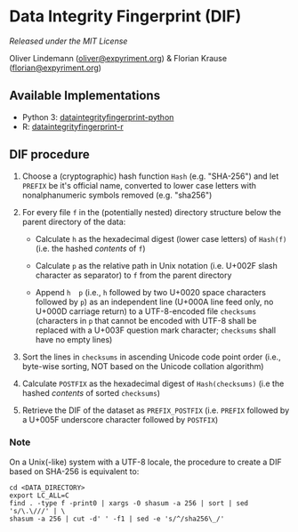 Data Integrity Fingerprint (DIF)
================================

*Released under the MIT License*

Oliver Lindemann (oliver@expyriment.org) & Florian Krause (florian@expyriment.org)


Available Implementations
-------------------------

* Python 3:  [dataintegrityfingerprint-python](https://github.com/expyriment/dataintegrityfingerprint-python)
* R:  [dataintegrityfingerprint-r](https://github.com/expyriment/dataintegrityfingerprint-r)


DIF procedure
-------------

1. Choose a (cryptographic) hash function `Hash` (e.g. "SHA-256") and let
   `PREFIX` be it's official name, converted to lower case letters with
   nonalphanumeric symbols removed (e.g. "sha256")

2. For every file `f` in the (potentially nested) directory structure below the
   parent directory of the data:

    * Calculate `h` as the hexadecimal digest (lower case letters) of `Hash(f)`
      (i.e. the hashed _contents_ of `f`)
       
    * Calculate `p` as the relative path in Unix notation (i.e. U+002F slash
      character as separator) to `f` from the parent directory

    * Append `h  p` (i.e., `h` followed by two U+0020 space characters followed
      by `p`) as an independent line (U+000A line feed only, no U+000D carriage
      return) to a UTF-8-encoded file `checksums` (characters in `p` that
      cannot be encoded with UTF-8 shall be replaced with a U+003F question
      mark character; `checksums` shall have no empty lines)

3. Sort the lines in `checksums` in ascending Unicode code point order (i.e.,
   byte-wise sorting, NOT based on the Unicode collation algorithm)

4. Calculate `POSTFIX` as the hexadecimal digest of `Hash(checksums)` (i.e the
   hashed _contents_ of sorted `checksums`)

6. Retrieve the DIF of the dataset as `PREFIX_POSTFIX` (i.e. `PREFIX` followed
   by a U+005F underscore character followed by `POSTFIX`)


### Note
On a Unix(-like) system with a UTF-8 locale, the procedure to create a DIF
based on SHA-256 is equivalent to:
```
cd <DATA_DIRECTORY>
export LC_ALL=C
find . -type f -print0 | xargs -0 shasum -a 256 | sort | sed 's/\.\///' | \
shasum -a 256 | cut -d' ' -f1 | sed -e 's/^/sha256\_/'
```
